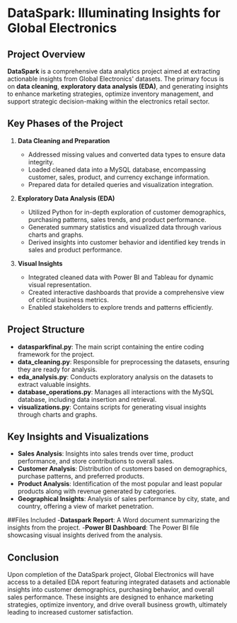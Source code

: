 # DataSpark: Illuminating Insights for Global Electronics

## Project Overview
**DataSpark** is a comprehensive data analytics project aimed at extracting actionable insights from Global Electronics' datasets. The primary focus is on **data cleaning**, **exploratory data analysis (EDA)**, and generating insights to enhance marketing strategies, optimize inventory management, and support strategic decision-making within the electronics retail sector.

## Key Phases of the Project

1. **Data Cleaning and Preparation**
   - Addressed missing values and converted data types to ensure data integrity.
   - Loaded cleaned data into a MySQL database, encompassing customer, sales, product, and currency exchange information.
   - Prepared data for detailed queries and visualization integration.

2. **Exploratory Data Analysis (EDA)**
   - Utilized Python for in-depth exploration of customer demographics, purchasing patterns, sales trends, and product performance.
   - Generated summary statistics and visualized data through various charts and graphs.
   - Derived insights into customer behavior and identified key trends in sales and product performance.

3. **Visual Insights**
   - Integrated cleaned data with Power BI and Tableau for dynamic visual representation.
   - Created interactive dashboards that provide a comprehensive view of critical business metrics.
   - Enabled stakeholders to explore trends and patterns efficiently.

## Project Structure
- **datasparkfinal.py**: The main script containing the entire coding framework for the project.
- **data_cleaning.py**: Responsible for preprocessing the datasets, ensuring they are ready for analysis.
- **eda_analysis.py**: Conducts exploratory analysis on the datasets to extract valuable insights.
- **database_operations.py**: Manages all interactions with the MySQL database, including data insertion and retrieval.
- **visualizations.py**: Contains scripts for generating visual insights through charts and graphs.

## Key Insights and Visualizations
- **Sales Analysis**: Insights into sales trends over time, product performance, and store contributions to overall sales.
- **Customer Analysis**: Distribution of customers based on demographics, purchase patterns, and preferred products.
- **Product Analysis**: Identification of the most popular and least popular products along with revenue generated by categories.
- **Geographical Insights**: Analysis of sales performance by city, state, and country, offering a view of market penetration.

##Files Included
-**Dataspark Report**: A Word document summarizing the insights from the project.
-**Power BI Dashboard**: The Power BI file showcasing visual insights derived from the analysis.

## Conclusion
Upon completion of the DataSpark project, Global Electronics will have access to a detailed EDA report featuring integrated datasets and actionable insights into customer demographics, purchasing behavior, and overall sales performance. These insights are designed to enhance marketing strategies, optimize inventory, and drive overall business growth, ultimately leading to increased customer satisfaction.
